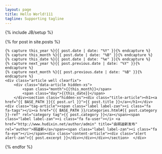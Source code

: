 ```yaml
---
layout: page
title: Hello World!111
tagline: Supporting tagline
---
```

{% include JB/setup %}

<div id="article-list">
  {% for post in site.posts  %}
  
    {% capture this_year %}{{ post.date | date: "%Y" }}{% endcapture %}
    {% capture this_month %}{{ post.date | date: "%B" }}{% endcapture %}
    {% capture this_date %}{{ post.date | date: "%e" }}{% endcapture %}
    {% capture next_year %}{{ post.previous.date | date: "%Y" }}{% endcapture %}
    {% capture next_month %}{{ post.previous.date | date: "%B" }}{% endcapture %}
    <div class="article well clearfix">
    	<div class="data-article hidden-xs">
			<span class="month">{{this_month}}</span>
			<span class="day">{{this_date}}</span>
		</div><section class="hidden-xs"><div class="title-article"><h1><a href="{{ BASE_PATH }}{{ post.url }}">{{ post.title }}</a></h1></div><div class="tag-article"><span class="label label-zan"><i class="fa fa-tags"></i><a href="{{ BASE_PATH }}/categories.html#{{ post.category }}-ref" rel="category tag">{{ post.category }}</a></span><span class="label label-zan"><i class="fa fa-user"></i> <a href="http://www.hudixin.net/author/admin" title="由胡迪新发布" rel="author">胡迪新</a>/span><span class="label label-zan"><i class="fa fa-eye"></i></span><div class="content-article"><div class="alert alert-zan">{{ post.excerpt }}</div></div></div></section>  </div>
{% endfor %}
